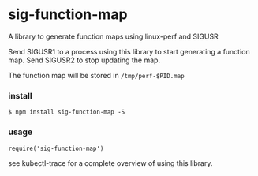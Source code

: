 # sig-function-map
A library to generate function maps using linux-perf and SIGUSR

Send SIGUSR1 to a process using this library to start generating a function map.
Send SIGUSR2 to stop updating the map.

The function map will be stored in `/tmp/perf-$PID.map`

### install

```
$ npm install sig-function-map -S
```

### usage

```
require('sig-function-map')
```

see kubectl-trace for a complete overview of using this library.

